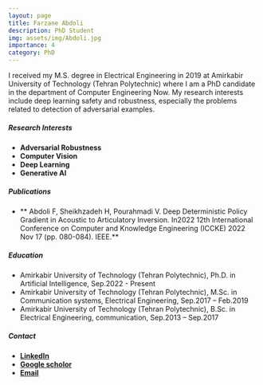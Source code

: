 ```yaml
---
layout: page
title: Farzane Abdoli
description: PhD Student
img: assets/img/Abdoli.jpg
importance: 4
category: PhD
---
```


I received my M.S. degree in Electrical Engineering in 2019 at Amirkabir University of Technology (Tehran Polytechnic) where I am a PhD candidate in the department of Computer Engineering Now. My research interests include deep learning safety and robustness, especially the problems related to detection of adversarial examples. 


##### Research Interests
- **Adversarial Robustness**
- **Computer Vision**
- **Deep Learning**
- **Generative AI**

##### Publications
- ** Abdoli F, Sheikhzadeh H, Pourahmadi V. Deep Deterministic Policy Gradient in Acoustic to Articulatory Inversion. In2022 12th International Conference on Computer and Knowledge Engineering (ICCKE) 2022 Nov 17 (pp. 080-084). IEEE.**

##### Education
- Amirkabir University of Technology (Tehran Polytechnic), Ph.D. in Artificial Intelligence, Sep.2022 - Present
- Amirkabir University of Technology (Tehran Polytechnic), M.Sc. in Communication systems, Electrical Engineering, Sep.2017 – Feb.2019
- Amirkabir University of Technology (Tehran Polytechnic), B.Sc. in Electrical Engineering, communication, Sep.2013 – Sep.2017

##### Contact
- [**LinkedIn**](https://www.linkedin.com/in/farzane-abdoli-43b641203/)
- [**Google scholor**]( https://scholar.google.com/citations?hl=en&user=yJtuWHYAAAAJ)
- [**Email**]( farzane.abdoli@aut.ac.ir)
